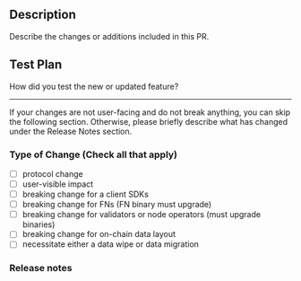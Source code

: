 ## Description 

Describe the changes or additions included in this PR.

## Test Plan 

How did you test the new or updated feature?

---
If your changes are not user-facing and do not break anything, you can skip the following section. Otherwise, please briefly describe what has changed under the Release Notes section.

### Type of Change (Check all that apply)

- [ ] protocol change
- [ ] user-visible impact
- [ ] breaking change for a client SDKs
- [ ] breaking change for FNs (FN binary must upgrade)
- [ ] breaking change for validators or node operators (must upgrade binaries)
- [ ] breaking change for on-chain data layout
- [ ] necessitate either a data wipe or data migration

### Release notes
